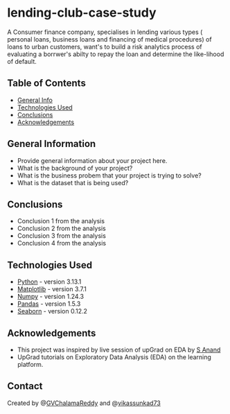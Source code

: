 # lending-club-case-study
A Consumer finance company, specialises in lending various types ( personal loans, business loans and financing of medical procedures) of loans to urban customers, want's to build a risk analytics process of evaluating a borrwer's abilty to repay the loan and determine the like-lihood of default.

## Table of Contents
* [General Info](#general-information)
* [Technologies Used](#technologies-used)
* [Conclusions](#conclusions)
* [Acknowledgements](#acknowledgements)

<!-- You can include any other section that is pertinent to your problem -->

## General Information
- Provide general information about your project here.
- What is the background of your project?
- What is the business probem that your project is trying to solve?
- What is the dataset that is being used?

<!-- You don't have to answer all the questions - just the ones relevant to your project. -->

## Conclusions
- Conclusion 1 from the analysis
- Conclusion 2 from the analysis
- Conclusion 3 from the analysis
- Conclusion 4 from the analysis

<!-- You don't have to answer all the questions - just the ones relevant to your project. -->


## Technologies Used
- [Python](https://www.python.org/) - version 3.13.1
- [Matplotlib](https://matplotlib.org/) - version 3.7.1
- [Numpy](https://numpy.org/) - version 1.24.3
- [Pandas](https://pandas.pydata.org/) - version 1.5.3
- [Seaborn](https://seaborn.pydata.org/) - version 0.12.2

<!-- As the libraries versions keep on changing, it is recommended to mention the version of library used in this project -->

## Acknowledgements
- This project was inspired by live session of upGrad on EDA by [S Anand](https://www.linkedin.com/in/sanand0/)
- UpGrad tutorials on Exploratory Data Analysis (EDA) on the learning platform.


## Contact
Created by @[GVChalamaReddy](https://github.com/GVChalamaReddy) and @[vikassunkad73](https://github.com/vikassunkad73)
